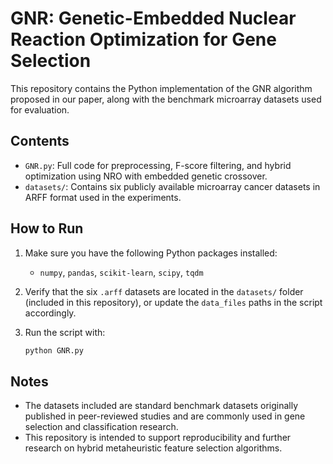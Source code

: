 # GNR: Genetic-Embedded Nuclear Reaction Optimization for Gene Selection

This repository contains the Python implementation of the GNR algorithm proposed in our paper, along with the benchmark microarray datasets used for evaluation.

## Contents
- `GNR.py`: Full code for preprocessing, F-score filtering, and hybrid optimization using NRO with embedded genetic crossover.
- `datasets/`: Contains six publicly available microarray cancer datasets in ARFF format used in the experiments.

## How to Run
1. Make sure you have the following Python packages installed:
   - `numpy`, `pandas`, `scikit-learn`, `scipy`, `tqdm`

2. Verify that the six `.arff` datasets are located in the `datasets/` folder (included in this repository), or update the `data_files` paths in the script accordingly.

3. Run the script with:
   ```bash
   python GNR.py
   ```

## Notes
- The datasets included are standard benchmark datasets originally published in peer-reviewed studies and are commonly used in gene selection and classification research.
- This repository is intended to support reproducibility and further research on hybrid metaheuristic feature selection algorithms.
